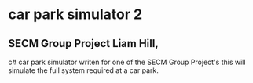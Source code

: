 # car park simulator 2
 SECM Group Project
Liam Hill, 
-----------------------------

c# car park simulator writen for one of the SECM Group Project's
this will simulate the full system required at a car park. 